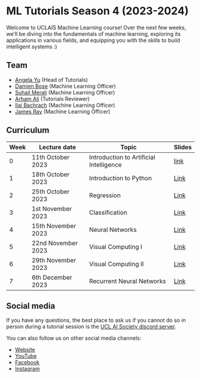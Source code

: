 # ML Tutorials Season 4 (2023-2024)

Welcome to UCLAIS Machine Learning course! Over the next few weeks, we'll be diving into the fundamentals of machine learning, exploring its applications in various fields, and equipping you with the skills to build intelligent systems :)

## Team

- [Angela Yu](https://github.com/angela24680403) (Head of Tutorials)
- [Damien Bose](https://github.com/damienbose) (Machine Learning Officer)
- [Suhail Merali](https://github.com/slushiegoose) (Machine Learning Officer)
- [Arham Ali](https://github.com/Ar15Ham) (Tutorials Reviewer)
- [Ilai Bachrach](https://github.com/ilaiadaya) (Machine Learning Officer)
- [James Ray](https://github.com/sympan) (Machine Learning Officer)

## Curriculum

| Week | Lecture date | Topic | Slides
| ---- | ------------ | ----- | -----
| 0    | 11th October 2023 | Introduction to Artificial Intelligence | [link](https://www.canva.com/design/DAFm9tHNEDM/cEKEXWzmazR5KKN-7f06tw/view)
| 1    | 18th October 2023 | Introduction to Python | [Link](https://www.canva.com/design/DAFmvE-ptx0/lyY0SiOcjgSxrb201KcC8w/view)
| 2    | 25th October 2023 | Regression | [Link](https://www.canva.com/design/DAFoWFiqTgg/9h0jgvGO1Pd35iYhQfFPMQ/view)
| 3    | 1st November 2023 | Classification | [Link](https://www.canva.com/design/DAFqI2cJlw0/Y-hfq3RUexRi18DBV0R0VA/view)
| 4    | 15th November 2023 | Neural Networks | [Link](https://www.canva.com/design/DAFqI6YcPmg/vdpTPtvyARZl-op4ENPNqA/view)
| 5    | 22nd November 2023 | Visual Computing I | [Link](https://www.canva.com/design/DAFqI-LaZtg/b-1trICOX4C71_QzZGGRxg/view)
| 6    | 29th November 2023 | Visual Computing II | [Link](https://www.canva.com/design/DAFqI69GK8k/gqvVWbxKazyxAg2Sx3Fbng/view)
| 7    | 6th December 2023 | Recurrent Neural Networks | [Link](https://www.canva.com/design/DAF0bkkh7uE/PlWo9_wcOAVhDKP_SdE56g/view)

## Social media

If you have any questions, the best place to ask us if you cannot do so in person during a tutorial session is the [UCL AI Society discord server](https://discord.gg/Hh9EVw2RGP).

You can also follow us on other social media channels:

- [Website](https://uclaisociety.co.uk)
- [YouTube](https://www.youtube.com/channel/UC-5Whp878nPjOqKaL0tsDoA)
- [Facebook](https://www.facebook.com/AISoc.ucl)
- [Instagram](https://www.instagram.com/p/CUxvALApRFL/)
